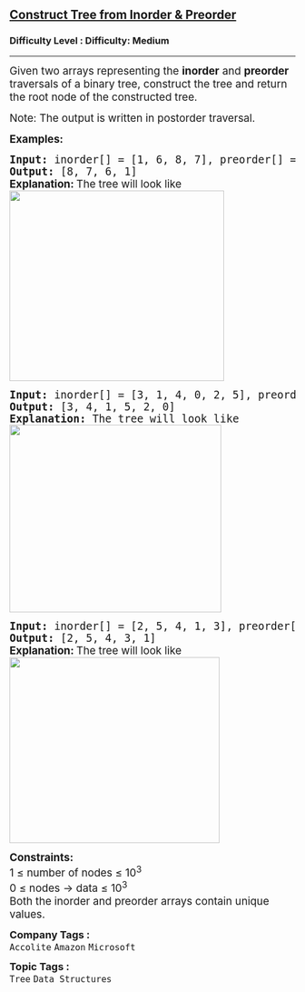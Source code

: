 <h2><a href="https://www.geeksforgeeks.org/problems/construct-tree-1/1?timeMachineDate=2025-02-06">Construct Tree from Inorder & Preorder</a></h2><h3>Difficulty Level : Difficulty: Medium</h3><hr><div class="problems_problem_content__Xm_eO"><p><span style="font-size: 14pt;">Given two arrays representing the <strong>inorder</strong> and <strong>preorder</strong> traversals of a binary tree, construct the tree and return the root node of the constructed tree.</span></p>
<p><span style="font-size: 14pt;">Note: The output is written in postorder traversal.</span></p>
<p><span style="font-size: 14pt;"><strong>Examples:</strong></span></p>
<pre><span style="font-size: 14pt;"><strong>Input: </strong>inorder[] = [1, 6, 8, 7], preorder[] = [1, 6, 7, 8]
<strong>Output: </strong>[8, 7, 6, 1]<br><strong style="font-family: -apple-system, BlinkMacSystemFont, 'Segoe UI', Roboto, Oxygen, Ubuntu, Cantarell, 'Open Sans', 'Helvetica Neue', sans-serif;">Explanation: </strong><span style="font-family: -apple-system, BlinkMacSystemFont, 'Segoe UI', Roboto, Oxygen, Ubuntu, Cantarell, 'Open Sans', 'Helvetica Neue', sans-serif;">The tree will look like<br><img src="https://media.geeksforgeeks.org/img-practice/prod/addEditProblem/700586/Web/Other/blobid0_1738646717.png" width="378" height="335"></span><br></span></pre>
<pre><span style="font-size: 14pt;"><strong>Input: </strong>inorder[] = [3, 1, 4, 0, 2, 5], preorder[] = [0, 1, 3, 4, 2, 5]
<strong>Output: </strong>[3, 4, 1, 5, 2, 0]<strong>
Explanation: </strong>The tree will look like<br><img src="https://media.geeksforgeeks.org/img-practice/prod/addEditProblem/700586/Web/Other/blobid1_1738646749.png" width="373" height="330"></span></pre>
<pre><span style="font-size: 14pt;"><strong>Input: </strong>inorder[] = [2, 5, 4, 1, 3], preorder[] = [1, 4, 5, 2, 3]
<strong>Output: </strong>[2, 5, 4, 3, 1]<br><strong style="font-family: -apple-system, BlinkMacSystemFont, 'Segoe UI', Roboto, Oxygen, Ubuntu, Cantarell, 'Open Sans', 'Helvetica Neue', sans-serif;">Explanation: </strong><span style="font-family: -apple-system, BlinkMacSystemFont, 'Segoe UI', Roboto, Oxygen, Ubuntu, Cantarell, 'Open Sans', 'Helvetica Neue', sans-serif;">The tree will look like<br><img src="https://media.geeksforgeeks.org/img-practice/prod/addEditProblem/700586/Web/Other/blobid2_1738647091.png" width="370" height="327"></span><br></span></pre>
<p><span style="font-size: 14pt;"><strong>Constraints:</strong><br>1 ≤ number of nodes ≤ 10<sup>3</sup><br>0 ≤ nodes -&gt; data ≤ 10<sup>3</sup><br>Both the inorder and preorder arrays contain unique values.</span></p>
<div id="highlighter--hover-tools" style="display: none;">
<div id="highlighter--hover-tools--container">
<div class="highlighter--icon highlighter--icon-copy" title="Copy">&nbsp;</div>
<div class="highlighter--icon highlighter--icon-change-color" title="Change Color">&nbsp;</div>
<div class="highlighter--icon highlighter--icon-delete" title="Delete">&nbsp;</div>
</div>
</div>
<div id="highlighter--hover-tools" style="display: none;">
<div id="highlighter--hover-tools--container">
<div class="highlighter--icon highlighter--icon-copy" title="Copy">&nbsp;</div>
<div class="highlighter--icon highlighter--icon-change-color" title="Change Color">&nbsp;</div>
<div class="highlighter--icon highlighter--icon-delete" title="Delete">&nbsp;</div>
</div>
</div></div><p><span style=font-size:18px><strong>Company Tags : </strong><br><code>Accolite</code>&nbsp;<code>Amazon</code>&nbsp;<code>Microsoft</code>&nbsp;<br><p><span style=font-size:18px><strong>Topic Tags : </strong><br><code>Tree</code>&nbsp;<code>Data Structures</code>&nbsp;